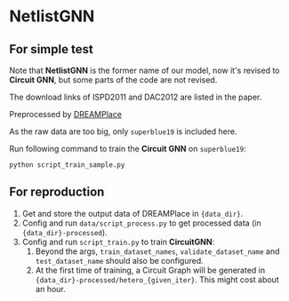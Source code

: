 # NetlistGNN

## For simple test

Note that **NetlistGNN** is the former name of our model, now it's revised to **Circuit GNN**, but some parts of the code are not revised.

The download links of ISPD2011 and DAC2012 are listed in the paper.

Preprocessed by [DREAMPlace](https://github.com/limbo018/DREAMPlace.git)

As the raw data are too big, only `superblue19` is included here.

Run following command to train the **Circuit GNN** on `superblue19`:
```commandline
python script_train_sample.py
```

## For reproduction

1. Get and store the output data of DREAMPlace in `{data_dir}`.
2. Config and run `data/script_process.py` to get processed data (in `{data_dir}-processed`).
3. Config and run `script_train.py` to train **CircuitGNN**:
   1. Beyond the args, `train_dataset_names`, `validate_dataset_name` and `test_dataset_name` should also be configured.
   2. At the first time of training, a Circuit Graph will be generated in `{data_dir}-processed/hetero_{given_iter}`. This might cost about an hour.
